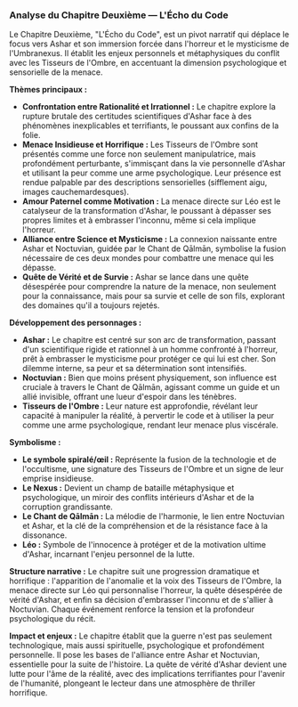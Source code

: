### Analyse du Chapitre Deuxième — L'Écho du Code

Le Chapitre Deuxième, "L'Écho du Code", est un pivot narratif qui déplace le focus vers Ashar et son immersion forcée dans l'horreur et le mysticisme de l'Umbranexus. Il établit les enjeux personnels et métaphysiques du conflit avec les Tisseurs de l'Ombre, en accentuant la dimension psychologique et sensorielle de la menace.

**Thèmes principaux :**
*   **Confrontation entre Rationalité et Irrationnel :** Le chapitre explore la rupture brutale des certitudes scientifiques d'Ashar face à des phénomènes inexplicables et terrifiants, le poussant aux confins de la folie.
*   **Menace Insidieuse et Horrifique :** Les Tisseurs de l'Ombre sont présentés comme une force non seulement manipulatrice, mais profondément perturbante, s'immisçant dans la vie personnelle d'Ashar et utilisant la peur comme une arme psychologique. Leur présence est rendue palpable par des descriptions sensorielles (sifflement aigu, images cauchemardesques).
*   **Amour Paternel comme Motivation :** La menace directe sur Léo est le catalyseur de la transformation d'Ashar, le poussant à dépasser ses propres limites et à embrasser l'inconnu, même si cela implique l'horreur.
*   **Alliance entre Science et Mysticisme :** La connexion naissante entre Ashar et Noctuvian, guidée par le Chant de Qālmān, symbolise la fusion nécessaire de ces deux mondes pour combattre une menace qui les dépasse.
*   **Quête de Vérité et de Survie :** Ashar se lance dans une quête désespérée pour comprendre la nature de la menace, non seulement pour la connaissance, mais pour sa survie et celle de son fils, explorant des domaines qu'il a toujours rejetés.

**Développement des personnages :**
*   **Ashar :** Le chapitre est centré sur son arc de transformation, passant d'un scientifique rigide et rationnel à un homme confronté à l'horreur, prêt à embrasser le mysticisme pour protéger ce qui lui est cher. Son dilemme interne, sa peur et sa détermination sont intensifiés.
*   **Noctuvian :** Bien que moins présent physiquement, son influence est cruciale à travers le Chant de Qālmān, agissant comme un guide et un allié invisible, offrant une lueur d'espoir dans les ténèbres.
*   **Tisseurs de l'Ombre :** Leur nature est approfondie, révélant leur capacité à manipuler la réalité, à pervertir le code et à utiliser la peur comme une arme psychologique, rendant leur menace plus viscérale.

**Symbolisme :**
*   **Le symbole spiralé/œil :** Représente la fusion de la technologie et de l'occultisme, une signature des Tisseurs de l'Ombre et un signe de leur emprise insidieuse.
*   **Le Nexus :** Devient un champ de bataille métaphysique et psychologique, un miroir des conflits intérieurs d'Ashar et de la corruption grandissante.
*   **Le Chant de Qālmān :** La mélodie de l'harmonie, le lien entre Noctuvian et Ashar, et la clé de la compréhension et de la résistance face à la dissonance.
*   **Léo :** Symbole de l'innocence à protéger et de la motivation ultime d'Ashar, incarnant l'enjeu personnel de la lutte.

**Structure narrative :**
Le chapitre suit une progression dramatique et horrifique : l'apparition de l'anomalie et la voix des Tisseurs de l'Ombre, la menace directe sur Léo qui personnalise l'horreur, la quête désespérée de vérité d'Ashar, et enfin sa décision d'embrasser l'inconnu et de s'allier à Noctuvian. Chaque événement renforce la tension et la profondeur psychologique du récit.

**Impact et enjeux :**
Le chapitre établit que la guerre n'est pas seulement technologique, mais aussi spirituelle, psychologique et profondément personnelle. Il pose les bases de l'alliance entre Ashar et Noctuvian, essentielle pour la suite de l'histoire. La quête de vérité d'Ashar devient une lutte pour l'âme de la réalité, avec des implications terrifiantes pour l'avenir de l'humanité, plongeant le lecteur dans une atmosphère de thriller horrifique.